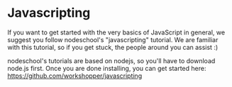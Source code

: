 # Javascripting
If you want to get started with the very basics of JavaScript in general, we suggest you follow nodeschool's "javascripting" tutorial.
We are familiar with this tutorial, so if you get stuck, the people around you can assist :)

nodeschool's tutorials are based on nodejs, so you'll have to download node.js first.
Once you are done installing, you can get started here:
https://github.com/workshopper/javascripting
